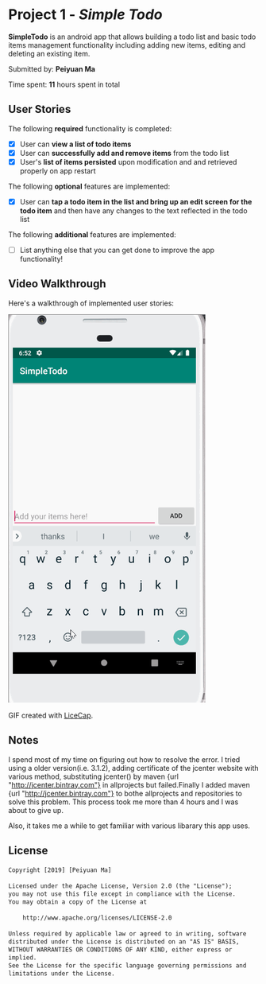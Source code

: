 # Project 1 - *Simple Todo*

**SimpleTodo** is an android app that allows building a todo list and basic todo items management functionality including adding new items, editing and deleting an existing item.

Submitted by: **Peiyuan Ma**

Time spent: **11** hours spent in total

## User Stories

The following **required** functionality is completed:

* [x] User can **view a list of todo items**
* [x] User can **successfully add and remove items** from the todo list
* [x] User's **list of items persisted** upon modification and and retrieved properly on app restart

The following **optional** features are implemented:

* [x] User can **tap a todo item in the list and bring up an edit screen for the todo item** and then have any changes to the text reflected in the todo list

The following **additional** features are implemented:

* [ ] List anything else that you can get done to improve the app functionality!

## Video Walkthrough

Here's a walkthrough of implemented user stories:

<img src='SimpleTodoWalkthrough.gif' title='Video Walkthrough' width='' alt='Video Walkthrough' />

GIF created with [LiceCap](http://www.cockos.com/licecap/).

## Notes

I spend most of my time on figuring out how to resolve the error. I tried using a older version(i.e. 3.1.2), adding certificate of the jcenter website with various method, substituting jcenter() by maven {url "http://jcenter.bintray.com"} in allprojects but failed.Finally I added maven {url "http://jcenter.bintray.com"} to bothe allprojects and repositories to solve this problem. This process took me more than 4 hours and I was about to give up. 

Also, it takes me a while to get familiar with various libarary this app uses.

## License

    Copyright [2019] [Peiyuan Ma]

    Licensed under the Apache License, Version 2.0 (the "License");
    you may not use this file except in compliance with the License.
    You may obtain a copy of the License at

        http://www.apache.org/licenses/LICENSE-2.0

    Unless required by applicable law or agreed to in writing, software
    distributed under the License is distributed on an "AS IS" BASIS,
    WITHOUT WARRANTIES OR CONDITIONS OF ANY KIND, either express or implied.
    See the License for the specific language governing permissions and
    limitations under the License.
